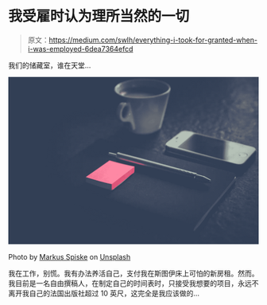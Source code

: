 # 我受雇时认为理所当然的一切

> 原文：<https://medium.com/swlh/everything-i-took-for-granted-when-i-was-employed-6dea7364efcd>

我们的储藏室，谁在天堂…

![](img/37f2555163fec801a6261cb0a69cf24a.png)

Photo by [Markus Spiske](https://unsplash.com/@markusspiske?utm_source=unsplash&utm_medium=referral&utm_content=creditCopyText) on [Unsplash](https://unsplash.com/search/photos/open-office?utm_source=unsplash&utm_medium=referral&utm_content=creditCopyText)

我在工作，别慌。我有办法养活自己，支付我在斯图伊床上可怕的新房租。然而。我目前是一名自由撰稿人，在制定自己的时间表时，只接受我想要的项目，永远不离开我自己的法国出版社超过 10 英尺，这完全是我应该做的…